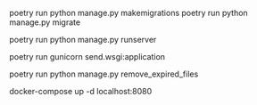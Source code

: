 poetry run python manage.py makemigrations 
poetry run python manage.py migrate


poetry run python manage.py runserver 

poetry run gunicorn send.wsgi:application

poetry run python manage.py remove_expired_files

docker-compose up -d
localhost:8080